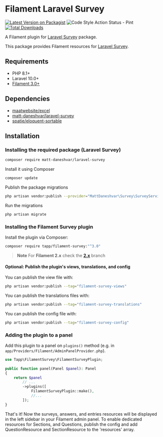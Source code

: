 # Filament Laravel Survey

[![Latest Version on Packagist](https://img.shields.io/packagist/v/tapp/filament-survey.svg?style=flat-square)](https://packagist.org/packages/tapp/filament-survey)
![Code Style Action Status - Pint](https://github.com/TappNetwork/filament-survey/actions/workflows/pint.yml/badge.svg)
[![Total Downloads](https://img.shields.io/packagist/dt/tapp/filament-survey.svg?style=flat-square)](https://packagist.org/packages/tapp/filament-survey)

A Filament plugin for [Laravel Survey](https://github.com/matt-daneshvar/laravel-survey) package.

This package provides Filament resources for [Laravel Survey](https://github.com/matt-daneshvar/laravel-survey).

## Requirements
- PHP 8.1+
- Laravel 10.0+
- [Filament 3.0+](https://github.com/laravel-filament/filament)

## Dependencies
- [maatwebsite/excel](https://github.com/SpartnerNL/Laravel-Excel)
- [matt-daneshvar/laravel-survey](https://github.com/matt-daneshvar/laravel-survey)
- [spatie/eloquent-sortable](https://github.com/spatie/eloquent-sortable)

## Installation

### Installing the required package (Laravel Survey)


```bash
composer require matt-daneshvar/laravel-survey
```

Install it using Composer

```bash
composer update
```

Publish the package migrations

```bash
php artisan vendor:publish --provider="MattDaneshvar\Survey\SurveyServiceProvider" --tag="migrations"
```

Run the migrations

```bash
php artisan migrate
```

### Installing the Filament Survey plugin

Install the plugin via Composer:

```bash
composer require tapp/filament-survey:"^3.0"
```

> **Note** 
> For **Filament 2.x** check the **[2.x](https://github.com//TappNetwork/filament-survey/tree/2.x)** branch

#### Optional: Publish the plugin's views, translations, and config

You can publish the view file with:

```bash
php artisan vendor:publish --tag="filament-survey-views"
```

You can publish the translations files with:

```bash
php artisan vendor:publish --tag="filament-survey-translations"
```

You can publish the config file with:

```bash
php artisan vendor:publish --tag="filament-survey-config"
```

### Adding the plugin to a panel

Add this plugin to a panel on `plugins()` method (e.g. in `app/Providers/Filament/AdminPanelProvider.php`).

```php
use Tapp\FilamentSurvey\FilamentSurveyPlugin;
 
public function panel(Panel $panel): Panel
{
    return $panel
        // ...
        ->plugins([
            FilamentSurveyPlugin::make(),
            //...
        ]);
}
```

That's it! Now the surveys, answers, and entries resources will be displayed in the left sidebar in your Filament admin panel. To enable dedicated resources for Sections, and Questions, publish the config and add QuestionResource and SectionResource to the 'resources' array.
